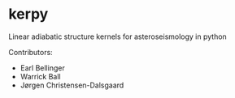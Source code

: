 # kerpy
Linear adiabatic structure kernels for asteroseismology in python 

Contributors: 
* Earl Bellinger
* Warrick Ball
* Jørgen Christensen-Dalsgaard 
